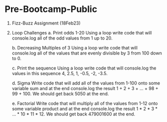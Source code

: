 # Pre-Bootcamp-Public

1. Fizz-Buzz Assignment (18Feb23)

2. Loop Challenges
    a. Print odds 1-20
        Using a loop write code that will console.log all of the odd values from 1 up to 20.

    b. Decreasing Multiples of 3
        Using a loop write code that will console.log all of the values that are evenly divisible by 3 from 100 down to 0.
    
    c. Print the sequence
        Using a loop write code that will console.log the values in this sequence 4, 2.5, 1, -0.5, -2, -3.5.

    d. Sigma
        Write code that will add all of the values from 1-100 onto some variable sum and at the end console.log the result 1 + 2 + 3 + ... + 98 + 99 + 100. We should get back 5050 at the end.

    e. Factorial
        Write code that will multiply all of the values from 1-12 onto some variable product and at the end console.log the result 1 * 2 * 3 * ... * 10 * 11 * 12. We should get back 479001600 at the end.
